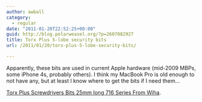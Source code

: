```yaml
---
author: awball
category:
  - regular
date: "2011-01-20T22:52:25+00:00"
guid: http://blog.polarweasel.org/?p=2607082927
title: Torx Plus 5-lobe security bits
url: /2011/01/20/torx-plus-5-lobe-security-bits/

---
```

Apparently, these bits are used in current Apple hardware (mid-2009 MBPs, some iPhone 4s, probably others). I think my MacBook Pro is old enough to not have any, but at least I know where to get the bits if I need them...

[Torx Plus Screwdrivers Bits 25mm long 716 Series From Wiha](http://www.wihatools.com/700seri/716_IPR_serie.htm).
